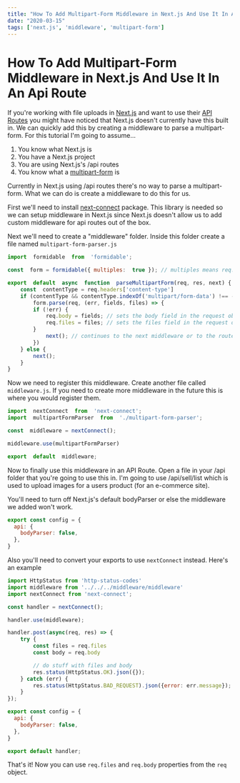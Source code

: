 ```yaml
---
title: "How To Add Multipart-Form Middleware in Next.js And Use It In An Api Route"
date: "2020-03-15"
tags: ['next.js', 'middleware', 'multipart-form']
---
```


# How To Add Multipart-Form Middleware in Next.js And Use It In An Api Route

If you're working with file uploads in [Next.js](https://nextjs.org/) and want to use their [API Routes](https://nextjs.org/docs/api-routes/introduction) you might have noticed that Next.js doesn't currently have this built in. We can quickly add this by creating a middleware to parse a multipart-form. For this tutorial I'm going to assume...

1. You know what Next.js is
2. You have a Next.js project
3. You are using Next.js's /api routes
4. You know what a [multipart-form](https://stackoverflow.com/questions/4526273/what-does-enctype-multipart-form-data-mean) is

Currently in Next.js using /api routes there's no way to parse a multipart-form. What we can do is create a middleware to do this for us.

First we'll need to install [next-connect](https://www.npmjs.com/package/next-connect) package. This library is needed so we can setup middleware in Next.js since Next.js doesn't allow us to add custom middleware for api routes out of the box.

Next we'll need to create a "middleware" folder. Inside this folder create a file named `multipart-form-parser.js`

```javascript
import  formidable  from  'formidable';

const  form = formidable({ multiples:  true }); // multiples means req.files will be an array

export  default  async  function  parseMultipartForm(req, res, next) {
	const  contentType = req.headers['content-type']
	if (contentType && contentType.indexOf('multipart/form-data') !== -1) {
		form.parse(req, (err, fields, files) => {
		if (!err) {
			req.body = fields; // sets the body field in the request object
			req.files = files; // sets the files field in the request object
		}
			next(); // continues to the next middleware or to the route
		})
	} else {
		next();
	}
}
```

Now we need to register this middleware. Create another file called `middleware.js`. If you need to create more middleware in the future this is where you would register them.

```javascript
import  nextConnect  from  'next-connect';
import  multipartFormParser  from  './multipart-form-parser';

const  middleware = nextConnect();

middleware.use(multipartFormParser)

export  default  middleware;
```

Now to finally use this middleware in an API Route. Open a file in your /api folder that you're going to use this in. I'm going to use /api/sell/list which is used to upload images for a users product (for an e-commerce site).

You'll need to turn off Next.js's default bodyParser or else the middleware we added won't work.

```javascript
export const config = {
  api: {
    bodyParser: false,
  },
}
```

Also you'll need to convert your exports to use `nextConnect` instead. Here's an example
```javascript
import HttpStatus from 'http-status-codes'
import middleware from '../../../middleware/middleware'
import nextConnect from 'next-connect';

const handler = nextConnect();

handler.use(middleware);

handler.post(async(req, res) => {
	try {
		const files = req.files
		const body = req.body

		// do stuff with files and body
		res.status(HttpStatus.OK).json({});
	} catch (err) {
		res.status(HttpStatus.BAD_REQUEST).json({error: err.message});
	}
});

export const config = {
  api: {
    bodyParser: false,
  },
}

export default handler;
```

That's it! Now you can use `req.files` and `req.body` properties from the `req` object.
